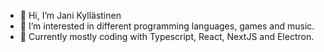 - 👋 Hi, I’m Jani Kyllästinen
- 👀 I’m interested in different programming languages, games and music.
- 🌱 Currently mostly coding with Typescript, React, NextJS and Electron.
